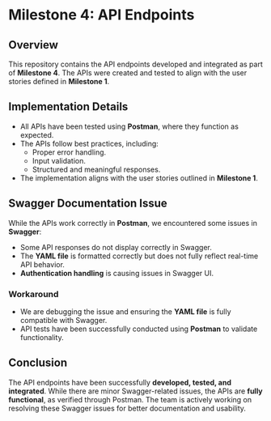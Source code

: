# Milestone 4: API Endpoints

## Overview
This repository contains the API endpoints developed and integrated as part of **Milestone 4**. The APIs were created and tested to align with the user stories defined in **Milestone 1**.

## Implementation Details
- All APIs have been tested using **Postman**, where they function as expected.
- The APIs follow best practices, including:
  - Proper error handling.
  - Input validation.
  - Structured and meaningful responses.
- The implementation aligns with the user stories outlined in **Milestone 1**.

## Swagger Documentation Issue
While the APIs work correctly in **Postman**, we encountered some issues in **Swagger**:

- Some API responses do not display correctly in Swagger.
- The **YAML file** is formatted correctly but does not fully reflect real-time API behavior.
- **Authentication handling** is causing issues in Swagger UI.

### Workaround
- We are debugging the issue and ensuring the **YAML file** is fully compatible with Swagger.
- API tests have been successfully conducted using **Postman** to validate functionality.

## Conclusion
The API endpoints have been successfully **developed, tested, and integrated**. While there are minor Swagger-related issues, the APIs are **fully functional**, as verified through Postman. The team is actively working on resolving these Swagger issues for better documentation and usability.

